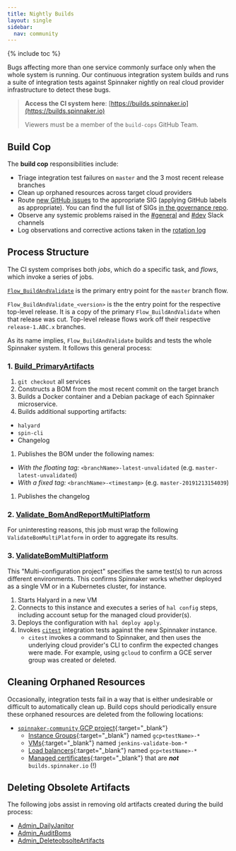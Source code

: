 ```yaml
---
title: Nightly Builds
layout: single
sidebar:
  nav: community
---
```


{% include toc %}

Bugs affecting more than one service commonly surface only when the whole system is running. Our continuous integration system builds and runs a suite of integration tests against Spinnaker nightly on real cloud provider infrastructure to detect these bugs.

> **Access the CI system here**: [https://builds.spinnaker.io](https://builds.spinnaker.io)
>
> Viewers must be a member of the `build-cops` GitHub Team.

## Build Cop

The **build cop** responsibilities include:

* Triage integration test failures on `master` and the 3 most recent release branches
* Clean up orphaned resources across target cloud providers
* Route [new GitHub issues](https://github.com/spinnaker/spinnaker/issues) to the appropriate SIG
  (applying GitHub labels as appropriate). You can find the full list of SIGs
  [in the governance repo](https://github.com/spinnaker/governance/blob/master/sig-index.md).
* Observe any systemic problems raised in the [#general](https://spinnakerteam.slack.com/messages/general/)
  and [#dev](https://spinnakerteam.slack.com/messages/dev/) Slack channels
* Log observations and corrective actions taken in the [rotation log](https://docs.google.com/document/d/1T0kifZ0C7zSIKOy2McKfmDnwvmRuU5Z3t81Tly6kH1M/edit#)

## Process Structure

The CI system comprises both _jobs_, which do a specific task, and _flows_, which invoke a series of jobs.

[`Flow_BuildAndValidate`](https://builds.spinnaker.io/job/Flow_BuildAndValidate/) is the primary entry point for the `master` branch flow.

`Flow_BuildAndValidate_<version>` is the the entry point for the respective top-level release. It is a copy of the primary `Flow_BuildAndValidate` when that release was cut. Top-level release flows work off their respective `release-1.ABC.x` branches.

As its name implies, `Flow_BuildAndValidate` builds and tests the whole Spinnaker system. It follows this general process:

### 1. [Build_PrimaryArtifacts](https://builds.spinnaker.io/job/Build_PrimaryArtifacts/)

1. `git checkout` all services
1. Constructs a BOM from the most recent commit on the target branch
1. Builds a Docker container and a Debian package of each Spinnaker microservice.
1. Builds additional supporting artifacts:
  * `halyard`
  * `spin-cli`
  * Changelog
1. Publishes the BOM under the following names:
  * _With the floating tag:_ `<branchName>-latest-unvalidated` (e.g. `master-latest-unvalidated`)
  * _With a fixed tag:_ `<branchName>-<timestamp>` (e.g. `master-20191213154039`)
1. Publishes the changelog

### 2. [Validate_BomAndReportMultiPlatform](https://builds.spinnaker.io/job/Validate_BomAndReportMultiPlatform/)

For uninteresting reasons, this job must wrap the following `ValidateBomMultiPlatform` in order to aggregate its results.

### 3. [ValidateBomMultiPlatform](https://builds.spinnaker.io/job/Validate_BomMultiPlatform/)

This "Multi-configuration project" specifies the same test(s) to run across different environments. This confirms
Spinnaker works whether deployed as a single VM or in a Kubernetes cluster, for instance.

1. Starts Halyard in a new VM
1. Connects to this instance and executes a series of `hal config` steps, including account setup for the managed cloud provider(s).
1. Deploys the configuration with `hal deploy apply`.
1. Invokes [`citest`](https://github.com/google/citest) integration tests against the new Spinnaker instance.
    * `citest` invokes a command to Spinnaker, and then uses the underlying cloud provider's CLI to confirm the expected changes were made. For example, using `gcloud` to confirm a GCE server group was created or deleted.

## Cleaning Orphaned Resources

Occasionally, integration tests fail in a way that is either undesirable or difficult to automatically clean up. Build cops should periodically ensure these orphaned resources are deleted from the following locations:

* [`spinnaker-community` GCP project](https://console.cloud.google.com/home/dashboard?organizationId=912934373776&project=spinnaker-community){:target="\_blank"}
  * [Instance Groups](https://console.cloud.google.com/compute/instanceGroups/list?organizationId=912934373776&project=spinnaker-community&instanceGroupsTablesize=50&instanceGroupsTablequery=%255B%257B_22k_22_3A_22name_22_2C_22t_22_3A10_2C_22v_22_3A_22_5C_22gcp*_5C_22_22%257D%255D){:target="\_blank"} named `gcp<testName>-*`
  * [VMs](https://console.cloud.google.com/compute/instances?organizationId=912934373776&project=spinnaker-community&instancessize=50&instancesquery=%255B%257B_22k_22_3A_22name_22_2C_22t_22_3A10_2C_22v_22_3A_22_5C_22jenkins-validate-bom*_5C_22_22%257D%255D){:target="\_blank"} named `jenkins-validate-bom-*`
  * [Load balancers](https://console.cloud.google.com/net-services/loadbalancing/loadBalancers/list?project=spinnaker-community&organizationId=912934373776&filter=%255B%257B_22k_22_3A_22Name_22_2C_22t_22_3A10_2C_22v_22_3A_22_5C_22gcp*_5C_22_22%257D%255D){:target="\_blank"} named `gcp<testName>-*`
  * [Managed certificates](https://console.cloud.google.com/net-services/loadbalancing/advanced/sslCertificates/list?project=spinnaker-community&organizationId=912934373776&sslCertificateTablesize=50&sslCertificateTablequery=%255B%257B_22k_22_3A_22domain_22_2C_22t_22_3A10_2C_22v_22_3A_22_5C_22localhost_5C_22_22%257D%255D){:target="\_blank"} that are _**not**_ `builds.spinnaker.io` (!)

## Deleting Obsolete Artifacts

The following jobs assist in removing old artifacts created during the build process:
* [Admin_DailyJanitor](https://builds.spinnaker.io/view/5%20Admin/job/Admin_DailyJanitor/)
* [Admin_AuditBoms](https://builds.spinnaker.io/view/5%20Admin/job/Admin_AuditBoms/)
* [Admin_DeleteobsolteArtifacts](https://builds.spinnaker.io/view/5%20Admin/job/Admin_DeleteObsoleteArtifacts/)
